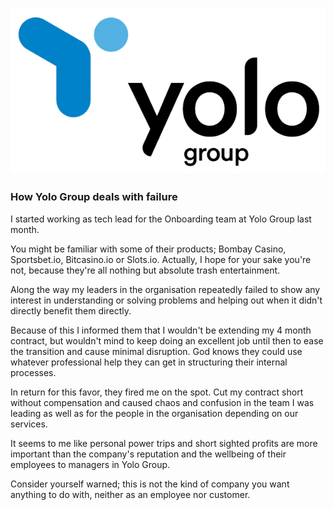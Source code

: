 ![Logo](logo.png)

### How Yolo Group deals with failure

I started working as tech lead for the Onboarding team at Yolo Group last month.

You might be familiar with some of their products; Bombay Casino, Sportsbet.io, Bitcasino.io or Slots.io. Actually, I hope for your sake you're not, because they're all nothing but absolute trash entertainment.

Along the way my leaders in the organisation repeatedly failed to show any interest in understanding or solving problems and helping out when it didn't directly benefit them directly.

Because of this I informed them that I wouldn't be extending my 4 month contract, but wouldn't mind to keep doing an excellent job until then to ease the transition and cause minimal disruption. God knows they could use whatever professional help they can get in structuring their internal processes.

In return for this favor, they fired me on the spot. Cut my contract short without compensation and caused chaos and confusion in the team I was leading as well as for the people in the organisation depending on our services.

It seems to me like personal power trips and short sighted profits are more important than the company's reputation and the wellbeing of their employees to managers in Yolo Group.

Consider yourself warned; this is not the kind of company you want anything to do with, neither as an employee nor customer.